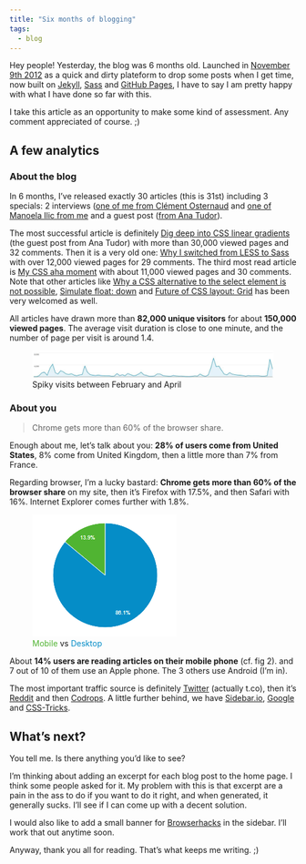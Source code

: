 ```yaml
---
title: "Six months of blogging"
tags:
  - blog
---
```


Hey people! Yesterday, the blog was 6 months old. Launched in [November 9th 2012](https://hugogiraudel.com/2012/11/09/redesign-blog/) as a quick and dirty plateform to drop some posts when I get time, now built on [Jekyll](https://jekyllrb.com/), [Sass](https://sass-lang.com/) and [GitHub Pages](https://github.com/HugoGiraudel/hugogiraudel.github.com), I have to say I am pretty happy with what I have done so far with this.

I take this article as an opportunity to make some kind of assessment. Any comment appreciated of course. ;)

## A few analytics

### About the blog

In 6 months, I’ve released exactly 30 articles (this is 31st) including 3 specials: 2 interviews ([one of me from Clément Osternaud](https://hugogiraudel.com/2013/04/23/interview-by-clement-osternaud/) and [one of Manoela Ilic from me](https://hugogiraudel.com/2013/03/11/interview-manoela-ilic/) and a guest post ([from Ana Tudor](https://hugogiraudel.com/2013/02/04/css-gradients/)).

The most successful article is definitely [Dig deep into CSS linear gradients](https://hugogiraudel.com/2013/02/04/css-gradients/) (the guest post from Ana Tudor) with more than 30,000 viewed pages and 32 comments. Then it is a very old one: [Why I switched from LESS to Sass](https://hugogiraudel.com/2012/11/13/less-to-sass/) with over 12,000 viewed pages for 29 comments. The third most read article is [My CSS aha moment](https://hugogiraudel.com/2013/04/30/css-aha-moment/) with about 11,000 viewed pages and 30 comments. Note that other articles like [Why a CSS alternative to the select element is not possible](https://hugogiraudel.com/2013/04/08/css-alternative-select/), [Simulate float: down](https://hugogiraudel.com/2013/01/28/float-down/) and [Future of CSS layout: Grid](https://hugogiraudel.com/2013/04/04/css-grid-layout/) has been very welcomed as well.

All articles have drawn more than **82,000 unique visitors** for about **150,000 viewed pages**. The average visit duration is close to one minute, and the number of page per visit is around 1.4.

<figure class="figure">
<img src="/assets/images/six-months-blogging/visits.jpg" alt="">
<figcaption>Spiky visits between February and April</figcaption>
</figure>

### About you

> Chrome gets more than 60% of the browser share.

Enough about me, let’s talk about you: **28% of users come from United States**, 8% come from United Kingdom, then a little more than 7% from France.

Regarding browser, I’m a lucky bastard: **Chrome gets more than 60% of the browser share** on my site, then it’s Firefox with 17.5%, and then Safari with 16%. Internet Explorer comes further with 1.8%.

<figure class="figure">
<img src="/assets/images/six-months-blogging/mobile-vs-desktop.png" alt="">
<figcaption><span style="color: #50b432">Mobile</span> vs <span style="color: #058dc7">Desktop</span></figcaption>
</figure>

About **14% users are reading articles on their mobile phone** (cf. fig 2). and 7 out of 10 of them use an Apple phone. The 3 others use Android (I’m in).

The most important traffic source is definitely [Twitter](https://twitter.com) (actually t.co), then it’s [Reddit](https://reddit.com) and then [Codrops](https://tympanus.com/codrops/). A little further behind, we have [Sidebar.io](https://sidebar.io), [Google](https://google.com) and [CSS-Tricks](https://css-tricks.com).

## What’s next?

You tell me. Is there anything you’d like to see?

I’m thinking about adding an excerpt for each blog post to the home page. I think some people asked for it. My problem with this is that excerpt are a pain in the ass to do if you want to do it right, and when generated, it generally sucks. I’ll see if I can come up with a decent solution.

I would also like to add a small banner for [Browserhacks](http://browserhacks.com) in the sidebar. I’ll work that out anytime soon.

Anyway, thank you all for reading. That’s what keeps me writing. ;)
